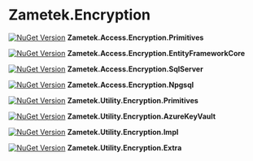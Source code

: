 # Zametek.Encryption

[![NuGet Version](https://img.shields.io/nuget/v/Zametek.Access.Encryption.Primitives.svg)](https://www.nuget.org/packages/Zametek.Access.Encryption.Primitives "NuGet Version") **Zametek.Access.Encryption.Primitives**

[![NuGet Version](https://img.shields.io/nuget/v/Zametek.Access.Encryption.EntityFrameworkCore.svg)](https://www.nuget.org/packages/Zametek.Access.Encryption.EntityFrameworkCore "NuGet Version") **Zametek.Access.Encryption.EntityFrameworkCore**

[![NuGet Version](https://img.shields.io/nuget/v/Zametek.Access.Encryption.SqlServer.svg)](https://www.nuget.org/packages/Zametek.Access.Encryption.SqlServer "NuGet Version") **Zametek.Access.Encryption.SqlServer**

[![NuGet Version](https://img.shields.io/nuget/v/Zametek.Access.Encryption.Npgsql.svg)](https://www.nuget.org/packages/Zametek.Access.Encryption.Npgsql "NuGet Version") **Zametek.Access.Encryption.Npgsql**

[![NuGet Version](https://img.shields.io/nuget/v/Zametek.Utility.Encryption.Primitives.svg)](https://www.nuget.org/packages/Zametek.Utility.Encryption.Primitives "NuGet Version") **Zametek.Utility.Encryption.Primitives**

[![NuGet Version](https://img.shields.io/nuget/v/Zametek.Utility.Encryption.AzureKeyVault.svg)](https://www.nuget.org/packages/Zametek.Utility.Encryption.AzureKeyVault "NuGet Version") **Zametek.Utility.Encryption.AzureKeyVault**

[![NuGet Version](https://img.shields.io/nuget/v/Zametek.Utility.Encryption.Impl.svg)](https://www.nuget.org/packages/Zametek.Utility.Encryption.Impl "NuGet Version") **Zametek.Utility.Encryption.Impl**

[![NuGet Version](https://img.shields.io/nuget/v/Zametek.Utility.Encryption.Extra.svg)](https://www.nuget.org/packages/Zametek.Utility.Encryption.Extra "NuGet Version") **Zametek.Utility.Encryption.Extra**
